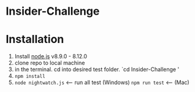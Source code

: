 # Insider-Challenge

# Installation
1. Install [node.js](https://nodejs.org/en/download/) v8.9.0 - 8.12.0
2. clone repo to local machine
3. in the terminal. cd into desired test folder. `cd Insider-Challenge '
4. `npm install`
5. `node nightwatch.js` <-- run all test (Windows)  `npm run test` <-- (Mac)


